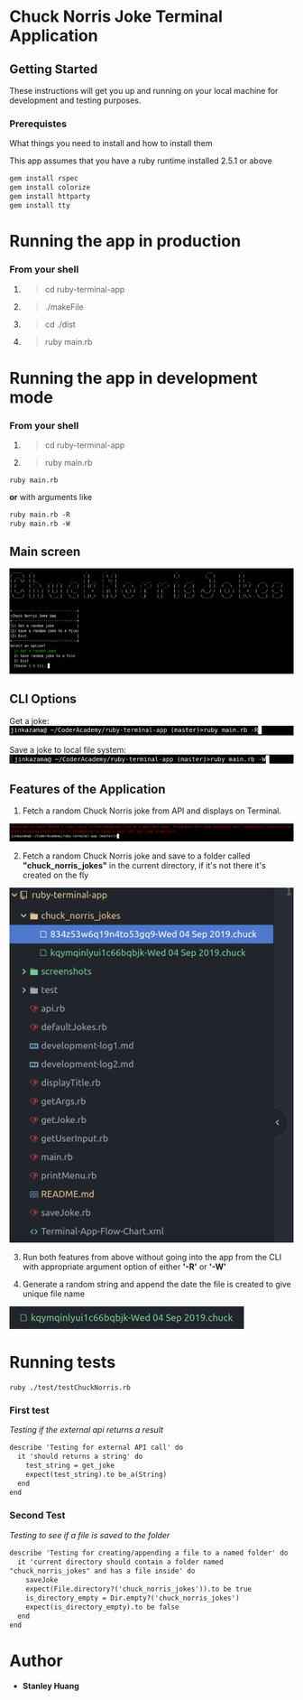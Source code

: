 # Chuck Norris Joke Terminal Application

## Getting Started

These instructions will get you up and running on your local machine for development and testing purposes.

### Prerequistes

What things you need to install and how to install them

This app assumes that you have a ruby runtime installed 2.5.1 or above

```
gem install rspec
gem install colorize
gem install httparty
gem install tty

```

# Running the app in production

### From your shell

1. > cd ruby-terminal-app
2. > ./makeFile
3. > cd ./dist
4. > ruby main.rb

# Running the app in development mode

### From your shell

1. > cd ruby-terminal-app
2. > ruby main.rb

```
ruby main.rb
```

**or** with arguments like

```
ruby main.rb -R
ruby main.rb -W
```

## Main screen

![main_screen](/screenshots/mainScreen.png)

## CLI Options

Get a joke:
![read_mode](/screenshots/cliReadMode.png)

Save a joke to local file system:
![write_mode](/screenshots/cliWriteMode.png)

## Features of the Application

1. Fetch a random Chuck Norris joke from API and displays on Terminal.

![joke](screenshots/fetchJoke.png)

2. Fetch a random Chuck Norris joke and save to a folder called **"chuck_norris_jokes"** in the current directory, if it's not there it's created on the fly

![folder](screenshots/folder.png)

3. Run both features from above without going into the app from the CLI with appropriate argument option of either **'-R'** or **'-W'**

4. Generate a random string and append the date the file is created to give unique file name

![random](screenshots/random.png)

# Running tests

```
ruby ./test/testChuckNorris.rb

```

### First test

_Testing if the external api returns a result_

```
describe 'Testing for external API call' do
  it 'should returns a string' do
    test_string = get_joke
    expect(test_string).to be_a(String)
  end
end
```

### Second Test

_Testing to see if a file is saved to the folder_

```
describe 'Testing for creating/appending a file to a named folder' do
  it 'current directory should contain a folder named "chuck_norris_jokes" and has a file inside' do
    saveJoke
    expect(File.directory?('chuck_norris_jokes')).to be true
    is_directory_empty = Dir.empty?('chuck_norris_jokes')
    expect(is_directory_empty).to be false
  end
end
```

# Author

- **Stanley Huang**
